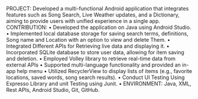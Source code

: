 PROJECT: Developed a multi-functional Android application that integrates features such as Song Search, Live Weather updates, and a Dictionary, aiming to provide users with unified experience in a single app.
    CONTRIBUTION:
•	Developed the application on Java using Android Studio.
•	Implemented local database storage for saving search terms, definitions, Song name and Location with an option to view and delete Them.
•	Integrated Different APIs for Retrieving live data and displaying it.
•	Incorporated SQLite database to store user data, allowing for item saving and deletion.
•	Employed Volley library to retrieve real-time data from external APIs
•	Supported multi-language functionality and provided an in-app help menu
•	Utilized RecyclerView to display lists of items (e.g., favorite locations, saved words, song search results).
•	Conduct UI Testing Using Expresso Library and unit Testing using Junit.
•	ENVIRONMENT: Java, XML, Rest APIs, Android Studio, Git, GitHub. 
